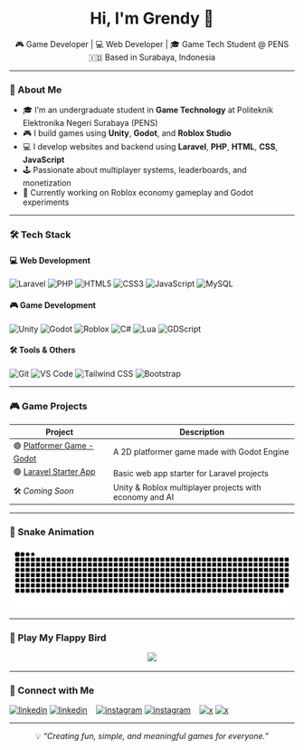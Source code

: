 <h1 align="center">Hi, I'm Grendy 👋</h1>

<p align="center">
  🎮 Game Developer | 💻 Web Developer | 🎓 Game Tech Student @ PENS<br>
  🇮🇩 Based in Surabaya, Indonesia
</p>

---

### 🧠 About Me

- 🎓 I’m an undergraduate student in **Game Technology** at Politeknik Elektronika Negeri Surabaya (PENS)
- 🎮 I build games using **Unity**, **Godot**, and **Roblox Studio**
- 💻 I develop websites and backend using **Laravel**, **PHP**, **HTML**, **CSS**, **JavaScript**
- 🕹️ Passionate about multiplayer systems, leaderboards, and monetization
- 🔭 Currently working on Roblox economy gameplay and Godot experiments

---

### 🛠️ Tech Stack

#### 💻 Web Development
![Laravel](https://img.shields.io/badge/-Laravel-FF2D20?style=flat&logo=laravel)
![PHP](https://img.shields.io/badge/-PHP-777BB4?style=flat&logo=php)
![HTML5](https://img.shields.io/badge/-HTML5-E34F26?style=flat&logo=html5)
![CSS3](https://img.shields.io/badge/-CSS3-1572B6?style=flat&logo=css3)
![JavaScript](https://img.shields.io/badge/-JavaScript-F7DF1E?style=flat&logo=javascript)
![MySQL](https://img.shields.io/badge/-MySQL-4479A1?style=flat&logo=mysql)

#### 🎮 Game Development
![Unity](https://img.shields.io/badge/-Unity-000?style=flat&logo=unity)
![Godot](https://img.shields.io/badge/-Godot-478CBF?style=flat&logo=godot-engine)
![Roblox](https://img.shields.io/badge/-Roblox-000000?style=flat&logo=roblox)
![C#](https://img.shields.io/badge/-C%23-239120?style=flat&logo=c-sharp)
![Lua](https://img.shields.io/badge/-Lua-000080?style=flat&logo=lua)
![GDScript](https://img.shields.io/badge/-GDScript-478CBF?style=flat)

#### 🛠️ Tools & Others
![Git](https://img.shields.io/badge/-Git-F05032?style=flat&logo=git)
![VS Code](https://img.shields.io/badge/-VS%20Code-007ACC?style=flat&logo=visual-studio-code)
![Tailwind CSS](https://img.shields.io/badge/-TailwindCSS-38B2AC?style=flat&logo=tailwind-css)
![Bootstrap](https://img.shields.io/badge/-Bootstrap-563D7C?style=flat&logo=bootstrap)

---

### 🎮 Game Projects

| Project | Description |
|--------|-------------|
| 🟣 [Platformer Game - Godot](https://github.com/grendyaditya/project-game-platformer-godot) | A 2D platformer game made with Godot Engine |
| 🟢 [Laravel Starter App](https://github.com/grendyaditya/my-laravel-app) | Basic web app starter for Laravel projects |
| 🛠️ *Coming Soon* | Unity & Roblox multiplayer projects with economy and AI


---

### 🐍 Snake Animation

<p align="center">
  <img src="https://raw.githubusercontent.com/Platane/snk/output/github-contribution-grid-snake.svg" alt="Snake animation" />
</p>

---
### 🐤 Play My Flappy Bird

<p align="center">
  <a href="https://grendyaditya.github.io/flappy-bird/" target="_blank">
    <img src="https://img.shields.io/badge/Play%20Flappy%20Bird%20🐤-blue?style=for-the-badge&logo=flutter" />
  </a>
</p>

---

### 🤝 Connect with Me

[![linkedin](./img/linkedin-light.svg)](https://www.linkedin.com/in/grendyadityapangestu#gh-light-mode-only)
[![linkedin](./img/linkedin-dark.svg)](https://www.linkedin.com/in/grendyadityapangestu#gh-dark-mode-only)
&nbsp;&nbsp;
[![instagram](./img/instagram-light.svg)](https://instagram.com/grendypangestu#gh-light-mode-only)
[![instagram](./img/instagram-dark.svg)](https://instagram.com/grendypangestu#gh-dark-mode-only)
&nbsp;&nbsp;
[![x](./img/x-light.svg)](https://x.com/grendypangestu#gh-light-mode-only)
[![x](./img/x-dark.svg)](https://x.com/grendypangestu#gh-dark-mode-only)

---

<p align="center">
  💡 <i>“Creating fun, simple, and meaningful games for everyone.”</i>
</p>
